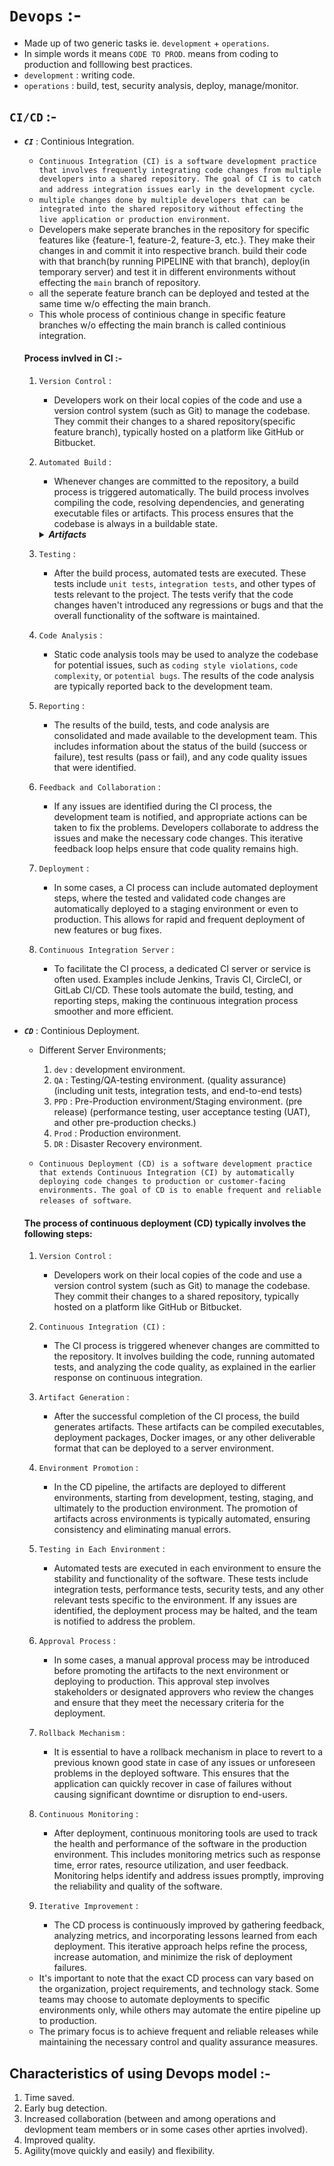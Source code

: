 # `Devops` :-
- Made up of two generic tasks ie. `development` + `operations`.
- In simple words it means `CODE TO PROD`. means from coding to production and folllowing best practices.
- `development` : writing code.
- `operations`  : build, test, security analysis, deploy, manage/monitor.

## `CI/CD` :-
- ***`CI`*** : Continious Integration.
    - `Continuous Integration (CI) is a software development practice that involves frequently integrating code changes from multiple developers into a shared repository. The goal of CI is to catch and address integration issues early in the development cycle`.
    - `multiple changes done by multiple developers that can be integrated into the shared repository without effecting the live application or production environment`.
    - Developers make seperate branches in the repository for specific features like {feature-1, feature-2, feature-3, etc.}. They make their changes in and commit it into respective branch.
    build their code with that branch(by running PIPELINE with that branch), deploy(in temporary server) and test it in different environments without effecting the `main` branch of repository.
    - all the seperate feature branch can be deployed and tested at the same time w/o effecting the main branch.
    - This whole process of continious change in specific feature branches w/o effecting the main branch is called continious integration.

    #### Process invlved in CI :-
    1. `Version Control` : 
        - Developers work on their local copies of the code and use a version control system (such as Git) to manage the codebase. They commit their changes to a shared repository(specific feature branch), typically hosted on a platform like GitHub or Bitbucket.

    2. `Automated Build` : 
        - Whenever changes are committed to the repository, a build process is triggered automatically. The build process involves compiling the code, resolving dependencies, and generating executable files or artifacts. This process ensures that the codebase is always in a buildable state.
        <details>
        <summary><b><em>Artifacts</em></b></summary>
        
        - In the context of Continuous Integration (CI), an artifact refers to a deliverable that is generated as a result of the build and testing process. 
        - It is a tangible output produced by the CI system, which can be used for various purposes such as deployment, testing, or release.
        - Here are a few examples of artifacts commonly generated in CI :
            1. `Compiled Executables` : For projects written in languages like Java, C#, or C++, the artifact may be the compiled executable files, such as JAR files, DLLs, or binaries. These artifacts can be deployed to different environments for testing or deployment purposes.

            2. `Deployment Packages` : In web development or application deployment scenarios, the artifact can be a package or archive containing the necessary files and resources to deploy the software. It could include HTML, CSS, JavaScript files, configuration files, and any other required assets.

            3. `Libraries or Modules` : In modular or library-based projects, the artifact may be a compiled library or module that can be imported or integrated into other projects. These artifacts are typically published to a repository or package manager for easy consumption by other developers.

            4. `Docker Images` : In containerized environments, the artifact can be a Docker image. This image encapsulates the application code, dependencies, and runtime environment, allowing for consistent deployment and easy scaling across different environments.

            5. `Test Reports` : Test reports generated during the CI process can also be considered artifacts. These reports provide detailed information about the test results, including passed and failed tests, code coverage metrics, and other relevant data. They help identify issues and track the progress of the software's quality.

            6. `Documentation` : In some cases, the artifact may include documentation files, such as API documentation, user guides, or release notes. These documents provide important information about the software and its usage, facilitating collaboration and understanding for developers and end-users.
        - The specific artifacts generated in a CI process depend on the project type, programming languages, and the desired outcome. CI tools typically provide options to configure the artifacts to be generated and specify where they should be stored or deployed. 
        - These artifacts are then made available to other stages of the software development lifecycle, such as deployment pipelines or release management processes.
        </details>

    3. `Testing` : 
        - After the build process, automated tests are executed. These tests include `unit tests`, `integration tests`, and other types of tests relevant to the project. The tests verify that the code changes haven't introduced any regressions or bugs and that the overall functionality of the software is maintained.

    4. `Code Analysis` : 
        - Static code analysis tools may be used to analyze the codebase for potential issues, such as `coding style violations`, `code complexity`, or `potential bugs`. The results of the code analysis are typically reported back to the development team.

    5. `Reporting` : 
        - The results of the build, tests, and code analysis are consolidated and made available to the development team. This includes information about the status of the build (success or failure), test results (pass or fail), and any code quality issues that were identified.

    6. `Feedback and Collaboration` : 
        - If any issues are identified during the CI process, the development team is notified, and appropriate actions can be taken to fix the problems. Developers collaborate to address the issues and make the necessary code changes. This iterative feedback loop helps ensure that code quality remains high.

    7. `Deployment` : 
        - In some cases, a CI process can include automated deployment steps, where the tested and validated code changes are automatically deployed to a staging environment or even to production. This allows for rapid and frequent deployment of new features or bug fixes.

    8. `Continuous Integration Server` : 
        - To facilitate the CI process, a dedicated CI server or service is often used. Examples include Jenkins, Travis CI, CircleCI, or GitLab CI/CD. These tools automate the build, testing, and reporting steps, making the continuous integration process smoother and more efficient.

- ***`CD`*** : Continious Deployment.
    - Different Server Environments;
        1. `dev`    : development environment.
        2. `QA`     : Testing/QA-testing environment. (quality assurance) (including unit tests, integration tests, and end-to-end tests)
        3. `PPD`    : Pre-Production environment/Staging environment. (pre release) (performance testing, user acceptance testing (UAT), and other pre-production checks.)
        4. `Prod`   : Production environment.
        5. `DR`     : Disaster Recovery environment.

    - `Continuous Deployment (CD) is a software development practice that extends Continuous Integration (CI) by automatically deploying code changes to production or customer-facing environments. The goal of CD is to enable frequent and reliable releases of software`. 

    #### The process of continuous deployment (CD) typically involves the following steps:

    1. `Version Control` : 
        - Developers work on their local copies of the code and use a version control system (such as Git) to manage the codebase. They commit their changes to a shared repository, typically hosted on a platform like GitHub or Bitbucket.

    2. `Continuous Integration (CI)` : 
        - The CI process is triggered whenever changes are committed to the repository. It involves building the code, running automated tests, and analyzing the code quality, as explained in the earlier response on continuous integration.

    3. `Artifact Generation` : 
        - After the successful completion of the CI process, the build generates artifacts. These artifacts can be compiled executables, deployment packages, Docker images, or any other deliverable format that can be deployed to a server environment.

    4. `Environment Promotion` : 
        - In the CD pipeline, the artifacts are deployed to different environments, starting from development, testing, staging, and ultimately to the production environment. The promotion of artifacts across environments is typically automated, ensuring consistency and eliminating manual errors.

    5. `Testing in Each Environment` : 
        - Automated tests are executed in each environment to ensure the stability and functionality of the software. These tests include integration tests, performance tests, security tests, and any other relevant tests specific to the environment. If any issues are identified, the deployment process may be halted, and the team is notified to address the problem.

    6. `Approval Process` : 
        - In some cases, a manual approval process may be introduced before promoting the artifacts to the next environment or deploying to production. This approval step involves stakeholders or designated approvers who review the changes and ensure that they meet the necessary criteria for the deployment.

    7. `Rollback Mechanism` : 
        - It is essential to have a rollback mechanism in place to revert to a previous known good state in case of any issues or unforeseen problems in the deployed software. This ensures that the application can quickly recover in case of failures without causing significant downtime or disruption to end-users.

    8. `Continuous Monitoring` : 
        - After deployment, continuous monitoring tools are used to track the health and performance of the software in the production environment. This includes monitoring metrics such as response time, error rates, resource utilization, and user feedback. Monitoring helps identify and address issues promptly, improving the reliability and quality of the software.

    9. `Iterative Improvement` : 
        - The CD process is continuously improved by gathering feedback, analyzing metrics, and incorporating lessons learned from each deployment. This iterative approach helps refine the process, increase automation, and minimize the risk of deployment failures.
    
    - It's important to note that the exact CD process can vary based on the organization, project requirements, and technology stack. Some teams may choose to automate deployments to specific environments only, while others may automate the entire pipeline up to production. 
    - The primary focus is to achieve frequent and reliable releases while maintaining the necessary control and quality assurance measures.

## Characteristics of using Devops model :-
1. Time saved.
2. Early bug detection.
3. Increased collaboration (between and among operations and devlopment team members or in some cases other aprties involved).
4. Improved quality.
5. Agility(move quickly and easily) and flexibility.
